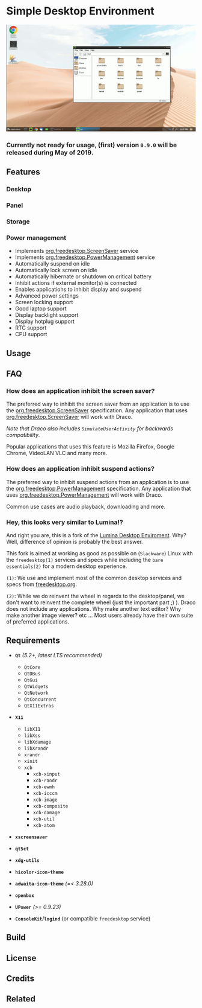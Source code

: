 # Simple Desktop Environment

![screenshot](draco-screenshot.gif)

### **Currently not ready for usage, (first) version ``0.9.0`` will be released during May of 2019.**

## Features

### Desktop
### Panel
### Storage
### Power management

* Implements [org.freedesktop.ScreenSaver](https://people.freedesktop.org/~hadess/idle-inhibition-spec/re01.html) service
 * Implements [org.freedesktop.PowerManagement](https://www.freedesktop.org/wiki/Specifications/power-management-spec/) service
 * Automatically suspend on idle
 * Automatically lock screen on idle
 * Automatically hibernate or shutdown on critical battery
 * Inhibit actions if external monitor(s) is connected
 * Enables applications to inhibit display and suspend
 * Advanced power settings
 * Screen locking support
 * Good laptop support
 * Display backlight support
 * Display hotplug support
 * RTC support
 * CPU support


## Usage
## FAQ

### How does an application inhibit the screen saver?

The preferred way to inhibit the screen saver from an application is to use the [org.freedesktop.ScreenSaver](https://people.freedesktop.org/~hadess/idle-inhibition-spec/re01.html) specification. Any application that uses [org.freedesktop.ScreenSaver](https://people.freedesktop.org/~hadess/idle-inhibition-spec/re01.html) will work with Draco.

*Note that Draco also includes ``SimulateUserActivity`` for backwards compatibility*.

Popular applications that uses this feature is Mozilla Firefox, Google Chrome, VideoLAN VLC and many more.

### How does an application inhibit suspend actions?

The preferred way to inhibit suspend actions from an application is to use the [org.freedesktop.PowerManagement](https://www.freedesktop.org/wiki/Specifications/power-management-spec/) specification. Any application that uses [org.freedesktop.PowerManagement](https://www.freedesktop.org/wiki/Specifications/power-management-spec/) will work with Draco.

Common use cases are audio playback, downloading and more.

### Hey, this looks very similar to Lumina!?

And right you are, this is a fork of the [Lumina Desktop Enviroment](https://github.com/lumina-desktop/lumina). Why? Well, difference of opinion is probably the best answer. 

This fork is aimed at working as good as possible on (``Slackware``) Linux with the ``freedesktop(1)`` services and specs while including the ``bare essentials(2)`` for a modern desktop experience.

``(1)``: We use and implement most of the common desktop services and specs from [freedesktop.org](https://www.freedesktop.org/wiki/).

``(2)``: While we do reinvent the wheel in regards to the desktop/panel, we don't want to reinvent the complete wheel (just the important part ;) ). Draco does not include any applications. Why make another text editor? Why make another image viewer? etc ... Most users already have their own suite of preferred applications.


## Requirements

  * **``Qt``** *(5.2+, latest LTS recommended)*
    * ``QtCore``
    * ``QtDBus``
    * ``QtGui``
    * ``QtWidgets``
    * ``QtNetwork``
    * ``QtConcurrent``
    * ``QtX11Extras``
  * **``X11``**
    * ``libX11``
    * ``libXss``
    * ``libXdamage``
    * ``libXrandr``
    * ``xrandr``
    * ``xinit``
    * ``xcb``
      * ``xcb-xinput``
      * ``xcb-randr``
      * ``xcb-ewmh``
      * ``xcb-icccm``
      * ``xcb-image``
      * ``xcb-composite``
      * ``xcb-damage``
      * ``xcb-util``
      * ``xcb-atom``

  * **``xscreensaver``**
  * **``qt5ct``**
  * **``xdg-utils``**
  * **``hicolor-icon-theme``**
  * **``adwaita-icon-theme``** *(=< 3.28.0)*
  * **``openbox``**
  * **``UPower``** *(>= 0.9.23)*
  * **``ConsoleKit``**/**``logind``** (or compatible ``freedesktop`` service)

## Build
## License
## Credits
## Related
